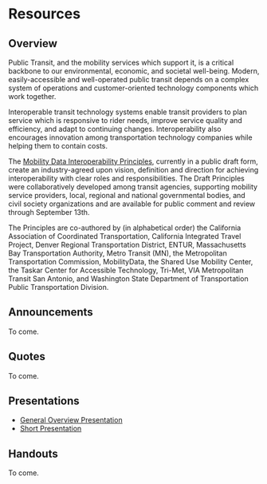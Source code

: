 # Resources

## Overview

Public Transit, and the mobility services which support it, is a critical backbone to our environmental, economic, and societal well-being.  Modern, easily-accessible and well-operated public transit depends on a complex system of operations and customer-oriented technology components which work together.  

Interoperable transit technology systems enable transit providers to plan service which is responsive to rider needs, improve service quality and efficiency, and adapt to continuing changes.  Interoperability also encourages innovation among transportation technology companies while helping them to contain costs.

The [Mobility Data Interoperability Principles](http:interoperablemobility.org), currently in a public draft form, create an industry-agreed upon vision, definition and direction for achieving interoperability with clear roles and responsibilities.  The Draft Principles were collaboratively developed among transit agencies, supporting mobility service providers, local, regional and national governmental bodies, and civil society organizations and are available for public comment and review through September 13th.  

The Principles are co-authored by (in alphabetical order) the California Association of Coordinated Transportation, California Integrated Travel Project, Denver Regional Transportation District,  ENTUR, Massachusetts Bay Transportation Authority, Metro Transit (MN), the Metropolitan Transportation Commission, MobilityData, the Shared Use Mobility Center, the Taskar Center for Accessible Technology, Tri-Met, VIA Metropolitan Transit San Antonio, and Washington State Department of Transportation Public Transportation Division.  

## Announcements

To come.

## Quotes

To come.

## Presentations

- [General Overview Presentation](https://docs.google.com/presentation/d/19tGKS7IE2L70pr51QoVsDpjfMvihH4-6QyT1P0xtNDE/edit?usp=sharing)  
- [Short Presentation](https://docs.google.com/presentation/d/1dJ4_z4XBpPzZp8eE-2JWvT1l8F0qkB0m67mVuogUI2k/edit?usp=sharing)  

## Handouts

To come.
